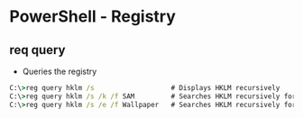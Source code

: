 # PowerShell - Registry

## **req query**

- Queries the registry

```cmd
C:\>reg query hklm /s			        # Displays HKLM recursively
C:\>reg query hklm /s /k /f SAM		    # Searches HKLM recursively for the Key SAM
C:\>reg query hklm /s /e /f Wallpaper	# Searches HKLM recursively for the exact string Wallpaper 
```					